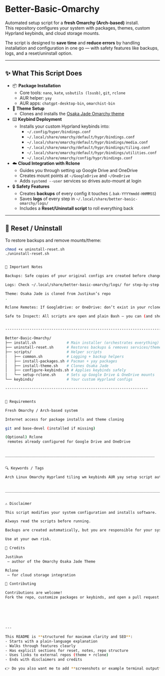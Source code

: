 # Better-Basic-Omarchy

Automated setup script for a **fresh Omarchy (Arch-based)** install.  
This repository configures your system with packages, themes, custom Hyprland keybinds, and cloud storage mounts.  

The script is designed to **save time** and **reduce errors** by handling installation and configuration in one go — with safety features like backups, logs, and a reset/uninstall option.

---

## ✨ What This Script Does

- 📦 **Package Installation**
  - Core tools: `nano`, `kate`, `usbutils (lsusb)`, `git`, `rclone`
  - AUR helper: `yay`
  - AUR apps: `chatgpt-desktop-bin`, `omarchist-bin`
- 🎨 **Theme Setup**
  - Clones and installs the [Osaka Jade Omarchy theme](https://github.com/Justikun/omarchy-osaka-jade-theme)
- ⌨️ **Keybind Deployment**
  - Installs your custom Hyprland keybinds into:
    - `~/.config/hyper/bindings.conf`
    - `~/.local/share/omarchy/default/hypr/bindings.conf`
    - `~/.local/share/omarchy/default/hypr/bindings/media.conf`
    - `~/.local/share/omarchy/default/hypr/bindings/tiling.conf`
    - `~/.local/share/omarchy/default/hypr/bindings/utilities.conf`
    - `~/.local/share/omarchy/config/hypr/bindings.conf`
- ☁️ **Cloud Integration with Rclone**
  - Guides you through setting up Google Drive and OneDrive
  - Creates mount points at `~/GoogleDrive` and `~/OneDrive`
  - Adds `systemd --user` services so drives auto-mount at login
- 🔒 **Safety Features**
  - Creates **backups** of every config it touches (`.bak-YYYYmmdd-HHMMSS`)
  - Saves **logs** of every step in `~/.local/share/better-basic-omarchy/logs/`
  - Includes a **Reset/Uninstall script** to roll everything back

---

## 🔄 Reset / Uninstall

To restore backups and remove mounts/theme:

```bash
chmod +x uninstall-reset.sh
./uninstall-reset.sh


📝 Important Notes

Backups: Safe copies of your original configs are created before changes.

Logs: Check ~/.local/share/better-basic-omarchy/logs/ for step-by-step logs.

Theme: Osaka Jade is cloned from Justikun’s repo
.

Rclone Remotes: If GoogleDrive: or OneDrive: don’t exist in your rclone config, the script will prompt you to create them.

Safe to Inspect: All scripts are open and plain Bash — you can (and should) read them before running.


-----------------------------------------------------------------------------

Better-Basic-Omarchy/
├── install.sh              # Main installer (orchestrates everything)
├── uninstall-reset.sh      # Restores backups & removes services/theme
├── scripts/                # Helper scripts
│   ├── common.sh           # Logging + backup helpers
│   ├── install-packages.sh # Pacman + yay packages
│   ├── install-theme.sh    # Clones Osaka Jade
│   ├── configure-keybinds.sh # Applies keybinds safely
│   └── setup-rclone.sh     # Sets up Google Drive & OneDrive mounts
└── keybinds/               # Your custom Hyprland configs

-----------------------------------------------------------------


🔧 Requirements

Fresh Omarchy / Arch-based system

Internet access for package installs and theme cloning

git and base-devel (installed if missing)

(Optional) Rclone
 remotes already configured for Google Drive and OneDrive


____________________________________________________________________


🔍 Keywords / Tags

Arch Linux Omarchy Hyprland tiling wm keybinds AUR yay setup script automation rclone onedrive google drive themes


________________________________________________________________________


⚠️ Disclaimer

This script modifies your system configuration and installs software.

Always read the scripts before running.

Backups are created automatically, but you are responsible for your system.

Use at your own risk.

🙌 Credits

Justikun
 — author of the Omarchy Osaka Jade Theme

Rclone
 — for cloud storage integration

🤝 Contributing

Contributions are welcome!
Fork the repo, customize packages or keybinds, and open a pull request.






---

This README is **structured for maximum clarity and SEO**:  
- Starts with a plain-language explanation  
- Walks through features clearly  
- Has explicit sections for reset, notes, repo structure  
- Uses links to external repos (theme + rclone)  
- Ends with disclaimers and credits  

👉 Do you also want me to add **screenshots or example terminal output** (like what users will see during install) to make it more approachable?

